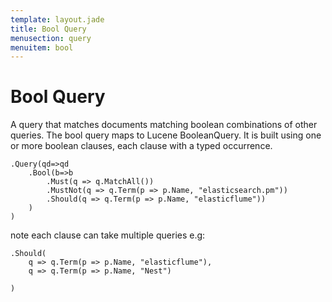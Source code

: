 ```yaml
---
template: layout.jade
title: Bool Query
menusection: query
menuitem: bool
---
```



# Bool Query

A query that matches documents matching boolean combinations of other queries. The bool query maps to Lucene BooleanQuery. It is built using one or more boolean clauses, each clause with a typed occurrence. 

	.Query(qd=>qd
		.Bool(b=>b
			.Must(q => q.MatchAll())
			.MustNot(q => q.Term(p => p.Name, "elasticsearch.pm"))
			.Should(q => q.Term(p => p.Name, "elasticflume"))
		)
	)

note each clause can take multiple queries e.g:

	.Should(
		q => q.Term(p => p.Name, "elasticflume"),
		q => q.Term(p => p.Name, "Nest")

	)